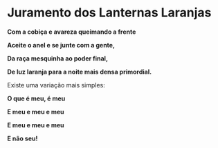 # Juramento dos Lanternas Laranjas

**Com a cobiça e avareza queimando a frente**

**Aceite o anel e se junte com a gente,**

**Da raça mesquinha ao poder final,**

**De luz laranja para a noite mais densa primordial.**



Existe uma variação mais simples:

**O que é meu, é meu**

**E meu e meu e meu**

**E meu e meu e meu**

**E não seu!**

